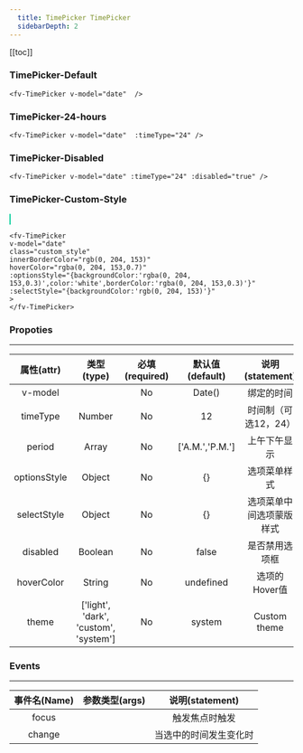 ```yaml
---
  title: TimePicker TimePicker
  sidebarDepth: 2
---
```

  
[[toc]]

<style>
  .custom_style{
    background-color: rgb(0, 204, 153);
    border:1px solid rgb(0, 204, 153);
    color:white;
  }
  .custom_style:hover{
    border:1px solid rgb(0, 204, 153);
    background-color: rgb(0, 204, 153,0.8);
  }
</style>

<script>
  export default {
    data(){
      return {
        theme:0,
        date:new Date()
      }
    },
    computed:{
      $theme(){
        return !this.theme?'light':'dark';
      },
      divStyle(){
        if (this.$theme=='light'){
          return {
            backgroundColor:'#fff',
            padding:'20px',
            color:'#000',
          }
        }else{
          return {
            backgroundColor:'#000',
            padding:'20px',
            color:'#fff',
          }
        }
      },
    }
  }
</script>

### TimePicker-Default


<ClientOnly>


<ClientOnly>
  <fv-TimePicker style="width:50px" v-model="date"  />
</ClientOnly>

``` vue
<fv-TimePicker v-model="date"  />
```

### TimePicker-24-hours
<ClientOnly>
  <fv-TimePicker v-model="date" :timeType="24" />
</ClientOnly>

``` vue
<fv-TimePicker v-model="date"  :timeType="24" />
```

### TimePicker-Disabled
<ClientOnly>
  <fv-TimePicker v-model="date":timeType="24" :disabled="true" />
</ClientOnly>

``` vue
<fv-TimePicker v-model="date" :timeType="24" :disabled="true" />
```

### TimePicker-Custom-Style

<ClientOnly>
<fv-TimePicker 
v-model="date" 
class="custom_style" 
innerBorderColor="rgb(0, 204, 153)"
hoverColor="rgba(0, 204, 153,0.7)"
:optionsStyle="{backgroundColor:'rgba(0, 204, 153,0.3)',color:'white',borderColor:'rgba(0, 204, 153,0.3)'}"
:selectStyle="{backgroundColor:'rgb(0, 204, 153)'}"
>
</fv-TimePicker>
</ClientOnly>

``` vue
<fv-TimePicker 
v-model="date" 
class="custom_style" 
innerBorderColor="rgb(0, 204, 153)"
hoverColor="rgba(0, 204, 153,0.7)"
:optionsStyle="{backgroundColor:'rgba(0, 204, 153,0.3)',color:'white',borderColor:'rgba(0, 204, 153,0.3)'}"
:selectStyle="{backgroundColor:'rgb(0, 204, 153)'}"
>
</fv-TimePicker>
```


</ClientOnly>


### Propoties
---
|  属性(attr)  |              类型(type)               | 必填(required) | 默认值(default) |     说明(statement)      |
|:------------:|:-------------------------------------:|:--------------:|:---------------:|:------------------------:|
|   v-model    |                                       |       No       |     Date()      |        绑定的时间        |
|   timeType   |                Number                 |       No       |       12        |   时间制（可选12，24）   |
|    period    |                 Array                 |       No       | ['A.M.','P.M.'] |       上午下午显示       |
| optionsStyle |                Object                 |       No       |       {}        |       选项菜单样式       |
| selectStyle  |                Object                 |       No       |       {}        | 选项菜单中间选项蒙版样式 |
|   disabled   |                Boolean                |       No       |      false      |      是否禁用选项框      |
|  hoverColor  |                String                 |       No       |    undefined    |      选项的Hover值       |
|    theme     | ['light', 'dark', 'custom', 'system'] |       No       |     system      |       Custom theme       |


### Events
---
| 事件名(Name) | 参数类型(args) |    说明(statement)     |
|:------------:|:--------------:|:----------------------:|
|    focus     |                |     触发焦点时触发     |
|    change    |                | 当选中的时间发生变化时 |

